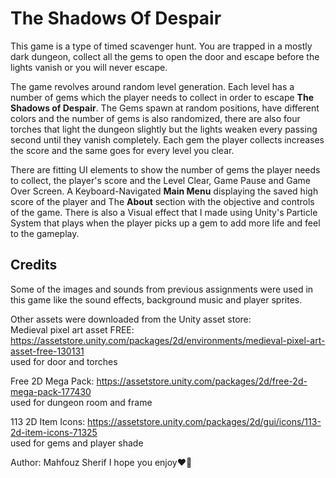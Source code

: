 # The Shadows Of Despair
This game is a type of timed scavenger hunt. You are trapped in a mostly dark dungeon, collect all the gems to open the door and escape before the lights vanish or you will never escape.

The game revolves around random level generation. 
Each level has a number of gems which the player needs to collect in order to escape **The Shadows of Despair**.
The Gems spawn at random positions, have different colors and the number of gems is also randomized, there are also four torches that light the dungeon slightly but the lights weaken every passing second until they vanish completely.
Each gem the player collects increases the score and the same goes for every level you clear.

There are fitting UI elements to show the number of gems the player needs to collect, the player's score and the Level Clear, Game Pause and Game Over Screen.
A Keyboard-Navigated **Main Menu** displaying the saved high score of the player and The **About** section with the objective and controls of the game.
There is also a Visual effect that I made using Unity's Particle System that plays when the player picks up a gem to add more life and feel to the gameplay.

## Credits
Some of the images and sounds from previous assignments were used in this game like the sound effects, background music and player sprites.

Other assets were downloaded from the Unity asset store:                                                                                                                  
Medieval pixel art asset FREE: https://assetstore.unity.com/packages/2d/environments/medieval-pixel-art-asset-free-130131                                                  
used for door and torches

Free 2D Mega Pack: https://assetstore.unity.com/packages/2d/free-2d-mega-pack-177430                                                                                      
used for dungeon room and frame

113 2D Item Icons: https://assetstore.unity.com/packages/2d/gui/icons/113-2d-item-icons-71325                                                                              
used for gems and player shade

Author: Mahfouz Sherif
I hope you enjoy:heart_on_fire:
